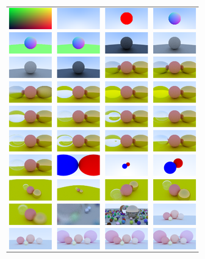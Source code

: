 | | | | |
| :---: | :---: | :---: | :---: |
| ![](image.png) | ![](blue.png) | ![](red_sphere.png) | ![](color_map.png) |
| ![](two_spheres.png) | ![](two_spheres_aa.png) | ![](matte_sphere_50.png) | ![](matte_sphere_50_gamma2.png) |
| ![](matte_sphere_50_gamma2_tmin001.png) | ![](matte_sphere_50_tmin001.png) | ![](metal_spheres_depth50.png) | ![](metal_spheres_depth5.png) |
| ![](metal_fuzz_reflection.png) | ![](glass_refraction.png) | ![](glass_refraction_no_blue.png) | ![](glass_refraction_no_blue_fresnel.png) |
| ![](glass_refraction_fresnel.png) | ![](hollow_glass_05thickness.png) | ![](hollow_glass_25thickness.png) | ![](hollow_glass_10thickness.png) |
| ![](hollow_glass_15thickness.png) | ![](hollow_glass_20thickness.png) | ![](hollow_glass_45thickness.png) | ![](bubble.png) |
| ![](cam_90vfov.png) | ![](cam_two_spheres.png) | ![](cam_90vfov_from_-2_2_1.png) | ![](cam_45vfov_from_-2_2_1.png) |
| ![](45vfov_from_2_2_1.png) | ![](90vfov_from_2_2_1.png) | ![](30vfov_from_-2_2_1.png) | ![](a0_f1_20vfov_from_3_3_2.png) |
| ![](a2_20vfov_from_3_3_2.png) | ![](random_scene_100xAA.png) | ![](random_scene_100xAA_fixed_cam.png) | ![](wiki_4.png) |
| ![](wiki_4_fix.png) | ![](wiki_6.png) | ![](wiki_7.png) | ![](wiki_8.png) |
